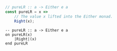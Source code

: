 ```javascript
// pureLR :: a -> Either e a
const pureLR = x =>
    // The value x lifted into the Either monad.
    Right(x);
```


```applescript
-- pureLR :: a -> Either e a
on pureLR(x)
    |Right|(x)
end pureLR
```